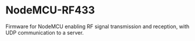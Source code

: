 # NodeMCU-RF433
Firmware for NodeMCU enabling RF signal transmission and reception, with UDP communication to a server.
